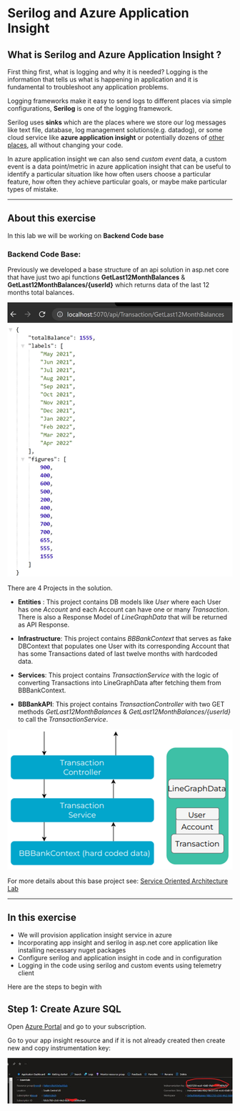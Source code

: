 # Serilog and Azure Application Insight

## What is Serilog and Azure Application Insight ?

First thing first, what is logging and why it is needed? Logging is the information that tells us what is happening in application and it is fundamental to troubleshoot any application problems.

Logging frameworks make it easy to send logs to different places via simple configurations, **Serilog** is one of the logging framework.

Serilog uses **sinks** which are the places where we store our log messages like text file, database, log management solutions(e.g. datadog), or some cloud service like **azure application insight** or potentially dozens of [other places](https://github.com/serilog/serilog/wiki/Provided-Sinks), all without changing your code.

In azure application insight we can also send *custom event* data, a custom event is a data point/metric in azure application insight that can be useful to identify a particular situation like how often users choose a particular feature, how often they achieve particular goals, or maybe make particular types of mistake.


---------------

## About this exercise

In this lab we will be working on **Backend Code base** 

### **Backend Code Base:**

Previously we developed a base structure of an api solution in asp.net core that have just two api functions **GetLast12MonthBalances** & **GetLast12MonthBalances/{userId}** which returns data of the last 12 months total balances.

![apimethods](/readme_assets/apimethods.jpg)


There are 4 Projects in the solution. 

*	**Entities** : This project contains DB models like *User* where each User has one *Account* and each Account can have one or many *Transaction*. There is also a Response Model of *LineGraphData* that will be returned as API Response. 

*	**Infrastructure**: This project contains *BBBankContext* that serves as fake DBContext that populates one User with its corresponding Account that has some Transactions dated of last twelve months with hardcoded data. 

* **Services**: This project contains *TransactionService* with the logic of converting Transactions into LineGraphData after fetching them from BBBankContext.

* **BBBankAPI**: This project contains *TransactionController* with two GET methods *GetLast12MonthBalances* & *GetLast12MonthBalances/{userId}* to call the *TransactionService*.

![apiStructure](/readme_assets/apistructure.png)

For more details about this base project see: [Service Oriented Architecture Lab](https://github.com/PatternsTechGit/PT_ServiceOrientedArchitecture)

---------------
## In this exercise

* We will provision application insight service in azure
* Incorporating app insight and serilog in asp.net core application like installing necessary nuget packages
* Configure serilog and application insight in code and in configuration
* Logging in the code using serilog and custom events using telemetry client

Here are the steps to begin with 

 ## Step 1: Create Azure SQL

 Open [Azure Portal](https://portal.azure.com/) and go to your subscription.

 Go to your app insight resource and if it is not already created then create new and copy instrumentation key:
 
 ![key](/readme_assets/appinsightkey.jpg)
